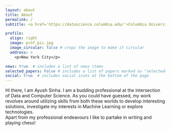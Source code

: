 ```yaml
---
layout: about
title: About
permalink: /
subtitle: <a href='https://datascience.columbia.edu/'>Columbia University</a> 

profile:
  align: right
  image: prof_pic.jpg
  image_circular: false # crops the image to make it circular
  address: >
    <p>New York City</p>

news: true  # includes a list of news items
selected_papers: False # includes a list of papers marked as "selected={true}"
social: true  # includes social icons at the bottom of the page
---
```


Hi there, I am Ayush Sinha. I am a budding professional at the intersection of Data and Computer Science. As you could have guessed, my work revolves around utilizing skills from both these worlds to develop interesting solutions, investigate my interests in Machine Learning or explore technologies.   
Apart from my professional endeavours I like to partake in writing and playing chess!

<!-- Write your biography here. Tell the world about yourself. Link to your favorite [subreddit](http://reddit.com). You can put a picture in, too. The code is already in, just name your picture `prof_pic.jpg` and put it in the `img/` folder.

Put your address / P.O. box / other info right below your picture. You can also disable any these elements by editing `profile` property of the YAML header of your `_pages/about.md`. Edit `_bibliography/papers.bib` and Jekyll will render your [publications page](/al-folio/publications/) automatically.

Link to your social media connections, too. This theme is set up to use [Font Awesome icons](http://fortawesome.github.io/Font-Awesome/) and [Academicons](https://jpswalsh.github.io/academicons/), like the ones below. Add your Facebook, Twitter, LinkedIn, Google Scholar, or just disable all of them. -->
